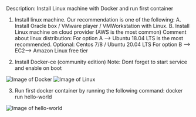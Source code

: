 Description:
Install Linux machine with Docker and run first container

1. Install linux machine.
Our recommendation is one of the following:
A. Install Oracle box / VMware player / VMWorkstation with Linux.
B. Install Linux machine on cloud provider (AWS is the most common)
Comment about linux distribution:
For option A --> Ubuntu 18.04 LTS is the most recommended.
                 Optional: Centos 7/8 / Ubuntu 20.04 LTS
For option B --> EC2--> Amazon Linux free tier

2. Install Docker-ce (community edition)
Note: Dont forget to start service and enable on boot

![Image of Docker](https://d1q6f0aelx0por.cloudfront.net/product-logos/library-docker-logo.png)
![Image of Linux](https://upload.wikimedia.org/wikipedia/commons/thumb/3/35/Tux.svg/150px-Tux.svg.png)

3. Run first docker container by running the following command:
docker run hello-world

![Image of hello-world](https://examples.javacodegeeks.com/wp-content/uploads/2016/11/01-docker-run-hello-world-2.jpg)
